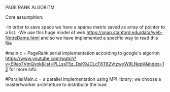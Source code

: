 PAGE RANK ALGORITM

Core assumpition: 

  -In order to save space  we have a sparse matrix saved as array of pointer to a list.
  -We use this huge model of web
   https://snap.stanford.edu/data/web-NotreDame.html
   and so we have implemented a specific way to read this file
  
  
#main.c =  PageRank serial implementation according to google's algoritm 
https://www.youtube.com/watch?v=E9aoTVmQvok&list=PLLssT5z_DsK9JDLcT8T62VtzwyW9LNepV&index=12 
for more info.


#ParallelMain.c = a parallel implementation using MPI library; we choose a master/worker architetture to distribuite the load
